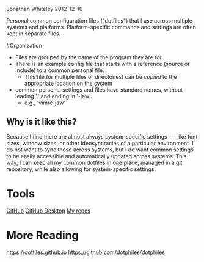 Jonathan Whiteley
2012-12-10

Personal common configuration files ("dotfiles") that I use across multiple systems and platforms.
Platform-specific commands and settings are often kept in separate files.

#Organization

* Files are grouped by the name of the program they are for.
* There is an example config file that starts with a reference (source or include) to a common personal file.
  - This file (or multiple files or directories) can be *copied* to the appropriate location on the system
* common personal settings and files have standard names, without leading '.' and ending in '-jaw'.
  - e.g., 'vimrc-jaw'

## Why is it like this?

Because I find there are almost always system-specific settings --- like font sizes, window sizes, or other ideosyncracies of a particular environment. 
I do not want to sync these across systems, but I do want common settings to be easily accessible and automatically updated across systems.
This way, I can keep all my common dotfiles in one place, managed in a git repository, while also allowing for system-specific settings.

# Tools

[GitHub](https://github.com/)
[GitHub Desktop](https://desktop.github.com)
[My repos](https://github.com/jawhiteley/)

# More Reading

https://dotfiles.github.io
https://github.com/dotphiles/dotphiles
